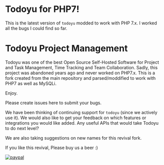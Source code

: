 # Todoyu for PHP7!

This is the latest version of `todoyu` modded to work with PHP 7.x.
I worked all the bugs I could find so far.

# Todoyu Project Management

Todoyu was one of the best Open Source Self-Hosted Software for Project
and Task Management, Time Tracking and Team Collaboration. Sadly, this
project was abandoned years ago and never worked on PHP7.x. This is a fork
created from the main repository and parsed/moddified to work with PHP7
as well as MySQLi.

Enjoy.

Please create issues here to submit your bugs.

We have been thinking of continuing support for `todoyu` (since we
actively use it). We would also like to get your feedback on which features
or integrations you would like added. Any useful APIs that would take
Todoyu to do next level?

We are also taking suggestions on new names for this revival fork.

If you like this revival, Please buy us a beer :)

[![paypal](https://www.paypalobjects.com/en_US/i/btn/btn_donateCC_LG.gif)](https://www.paypal.me/edimensionz)


